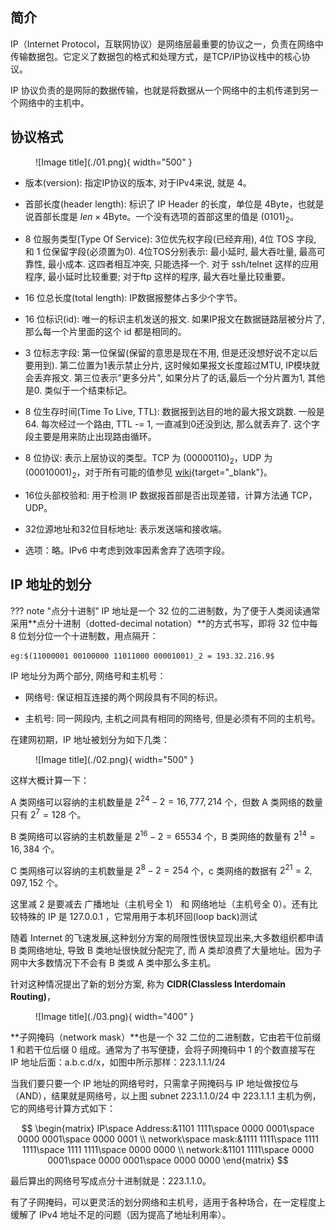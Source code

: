 
## **简介**

IP（Internet Protocol，互联网协议）是网络层最重要的协议之一，负责在网络中传输数据包。它定义了数据包的格式和处理方式，是TCP/IP协议栈中的核心协议。

IP 协议负责的是网际的数据传输，也就是将数据从一个网络中的主机传递到另一个网络中的主机中。

## **协议格式**

<figure markdown="span">
  ![Image title](./01.png){ width="500" }
</figure>


- 版本(version): 指定IP协议的版本, 对于IPv4来说, 就是 4。

- 首部长度(header length): 标识了 IP Header 的长度，单位是 4Byte，也就是说首部长度是 $len \times 4$Byte。一个没有选项的首部这里的值是 $(0101)_2$。

- 8 位服务类型(Type Of Service): 3位优先权字段(已经弃用), 4位 TOS 字段, 和 1 位保留字段(必须置为0). 4位TOS分别表示: 最小延时, 最大吞吐量, 最高可靠性, 最小成本. 这四者相互冲突, 只能选择一个. 对于 ssh/telnet 这样的应用程序, 最小延时比较重要; 对于ftp 这样的程序, 最大吞吐量比较重要。

- 16 位总长度(total length): IP数据报整体占多少个字节。

- 16 位标识(id): 唯一的标识主机发送的报文. 如果IP报文在数据链路层被分片了, 那么每一个片里面的这个 id 都是相同的。

- 3 位标志字段: 第一位保留(保留的意思是现在不用, 但是还没想好说不定以后要用到). 第二位置为1表示禁止分片, 这时候如果报文长度超过MTU, IP模块就会丢弃报文. 第三位表示"更多分片", 如果分片了的话,最后一个分片置为1, 其他是0. 类似于一个结束标记。

- 8 位生存时间(Time To Live, TTL): 数据报到达目的地的最大报文跳数. 一般是64. 每次经过一个路由, TTL -= 1, 一直减到0还没到达, 那么就丢弃了. 这个字段主要是用来防止出现路由循环。

- 8 位协议: 表示上层协议的类型。TCP 为 $(0000 0110)_2$，UDP 为 $(0001 0001)_2$，对于所有可能的值参见 [wiki](https://en.wikipedia.org/wiki/List_of_IP_protocol_numbers){target="_blank"}。

- 16位头部校验和: 用于检测 IP 数据报首部是否出现差错，计算方法通 TCP，UDP。

- 32位源地址和32位目标地址: 表示发送端和接收端。

- 选项：略。IPv6 中考虑到效率因素舍弃了选项字段。

## **IP 地址的划分**


??? note "点分十进制"
    IP 地址是一个 32 位的二进制数，为了便于人类阅读通常采用**点分十进制（dotted-decimal notation）**的方式书写，即将 32 位中每 8 位划分位一个十进制数，用点隔开：

    eg:$(11000001 00100000 11011000 00001001)_2 = 193.32.216.9$

IP 地址分为两个部分, 网络号和主机号：

- 网络号: 保证相互连接的两个网段具有不同的标识。

- 主机号: 同一网段内, 主机之间具有相同的网络号, 但是必须有不同的主机号。

在建网初期，IP 地址被划分为如下几类：

<figure markdown="span">
  ![Image title](./02.png){ width="500" }
</figure>


这样大概计算一下：

A 类网络可以容纳的主机数量是 $2^{24}-2=16,777,214$ 个，但数 A 类网络的数量只有 $2^{7}=128$ 个。

B 类网络可以容纳的主机数量是 $2^{16}-2=65534$ 个，B 类网络的数量有 $2^{14}=16,384$ 个。

C 类网络可以容纳的主机数量是 $2^{8}-2=254$ 个，c 类网络的数据有 $2^{21}=2,097,152$ 个。

这里减 2 是要减去 广播地址（主机号全 1） 和 网络地址（主机号全 0）。还有比较特殊的 IP 是 127.0.0.1 ，它常用用于本机环回(loop back)测试

随着 Internet 的飞速发展,这种划分方案的局限性很快显现出来,大多数组织都申请 B 类网络地址, 导致 B 类地址很快就分配完了, 而 A 类却浪费了大量地址。因为子网中大多数情况下不会有 B 类或 A 类中那么多主机。

针对这种情况提出了新的划分方案, 称为 **CIDR(Classless Interdomain Routing)**，

<figure markdown="span">
  ![Image title](./03.png){ width="400" }
</figure>

**子网掩码（network mask）**也是一个 32 二位的二进制数，它由若干位前缀 1 和若干位后缀 0 组成。通常为了书写便捷，会将子网掩码中 1 的个数直接写在 IP 地址后面：a.b.c.d/x，如图中所示那样：223.1.1.1/24

当我们要只要一个 IP 地址的网络号时，只需拿子网掩码与 IP 地址做按位与（AND），结果就是网络号，以上图 subnet 223.1.1.0/24 中 223.1.1.1 主机为例，它的网络号计算方式如下：

$$
\begin{matrix}
IP\space Address:&1101 1111\space 0000 0001\space 0000 0001\space 0000 0001  \\
network\space mask:&1111 1111\space 1111 1111\space 1111 1111\space 0000 0000 \\
network:&1101 1111\space 0000 0001\space 0000 0001\space 0000 0000
\end{matrix} 
$$

最后算出的网络号写成点分十进制就是：223.1.1.0。

有了子网掩码，可以更灵活的划分网络和主机号，适用于各种场合，在一定程度上缓解了 IPv4 地址不足的问题（因为提高了地址利用率）。











